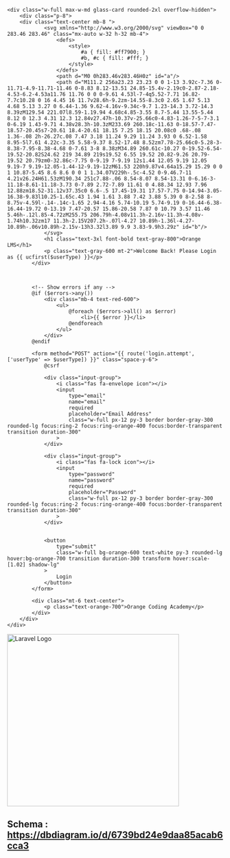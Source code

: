 
    <div class="w-full max-w-md glass-card rounded-2xl overflow-hidden">
        <div class="p-8">
        <div class="text-center mb-8 ">
                <svg xmlns="http://www.w3.org/2000/svg" viewBox="0 0 283.46 283.46" class="mx-auto w-32 h-32 mb-4">
                    <defs>
                        <style>
                            #a { fill: #ff7900; }
                            #b, #c { fill: #fff; }
                        </style>
                    </defs>
                    <path d="M0 0h283.46v283.46H0z" id="a"/>
                    <path d="M111.2 256a23.23 23.23 0 0 1-13 3.92c-7.36 0-11.71-4.9-11.71-11.46 0-8.83 8.12-13.51 24.85-15.4v-2.19c0-2.87-2.18-4.53-6.2-4.53a11.76 11.76 0 0 0-9.61 4.53l-7-4q5.52-7.71 16.82-7.7c10.28 0 16 4.45 16 11.7v28.6h-9.2zm-14.55-8.3c0 2.65 1.67 5.13 4.68 5.13 3.27 0 6.44-1.36 9.62-4.16v-9.34c-9.7 1.23-14.3 3.72-14.3 8.39zM129.54 221.07l8.59-1.19.94 4.68c4.85-3.55 8.7-5.44 13.55-5.44 8.12 0 12.3 4.31 12.3 12.84v27.47h-10.37v-25.66c0-4.83-1.26-7-5-7-3.1 0-6.19 1.43-9.71 4.38v28.3h-10.3zM233.69 260.18c-11.63 0-18.57-7.47-18.57-20.45s7-20.61 18.4-20.61 18.15 7.25 18.15 20.08c0 .68-.08 1.36-.08 2h-26.27c.08 7.47 3.18 11.24 9.29 11.24 3.93 0 6.52-1.58 8.95-5l7.61 4.22c-3.35 5.58-9.37 8.52-17.48 8.52zm7.78-25.66c0-5.28-3-8.38-7.95-8.38-4.68 0-7.61 3-8 8.38zM34.89 260.61c-10.27 0-19.52-6.54-19.52-20.82S24.62 219 34.89 219s19.52 6.55 19.52 20.82-9.26 20.79-19.52 20.79zm0-32.86c-7.75 0-9.19 7-9.19 12s1.44 12.05 9.19 12.05 9.19-7 9.19-12.05-1.44-12-9.19-12zM61.53 220h9.87v4.64a15.29 15.29 0 0 1 10.87-5.45 8.6 8.6 0 0 1 1.34.07V229h-.5c-4.52 0-9.46.7-11 4.21v26.24H61.53zM190.34 251c7.88-.06 8.54-8.07 8.54-13.31 0-6.16-3-11.18-8.61-11.18-3.73 0-7.89 2.72-7.89 11.61 0 4.88.34 12.93 7.96 12.88zm18.52-31.12v37.35c0 6.6-.5 17.45-19.31 17.57-7.75 0-14.94-3.05-16.38-9.83l10.25-1.65c.43 1.94 1.61 3.88 7.42 3.88 5.39 0 8-2.58 8-8.75v-4.59l-.14-.14c-1.65 2.94-4.16 5.74-10.19 5.74-9.19 0-16.44-6.38-16.44-19.72 0-13.19 7.47-20.57 15.86-20.58 7.87 0 10.79 3.57 11.46 5.46h-.12l.85-4.72zM255.75 206.79h-4.08v11.3h-2.16v-11.3h-4.08v-1.74h10.32zm17 11.3h-2.15V207.2h-.07l-4.27 10.89h-1.36l-4.27-10.89h-.06v10.89h-2.15v-13h3.32l3.89 9.9 3.83-9.9h3.29z" id="b"/>
                </svg>
                <h1 class="text-3xl font-bold text-gray-800">Orange LMS</h1>
                <p class="text-gray-600 mt-2">Welcome Back! Please Login as {{ ucfirst($userType) }}</p>
            </div>



            <!-- Show errors if any -->
            @if ($errors->any())
                <div class="mb-4 text-red-600">
                    <ul>
                        @foreach ($errors->all() as $error)
                            <li>{{ $error }}</li>
                        @endforeach
                    </ul>
                </div>
            @endif

            <form method="POST" action="{{ route('login.attempt', ['userType' => $userType]) }}" class="space-y-6">
                @csrf
                
                <div class="input-group">
                    <i class="fas fa-envelope icon"></i>
                    <input 
                        type="email" 
                        name="email" 
                        required 
                        placeholder="Email Address" 
                        class="w-full px-12 py-3 border border-gray-300 rounded-lg focus:ring-2 focus:ring-orange-400 focus:border-transparent transition duration-300"
                    >
                </div>

                <div class="input-group">
                    <i class="fas fa-lock icon"></i>
                    <input 
                        type="password" 
                        name="password" 
                        required 
                        placeholder="Password" 
                        class="w-full px-12 py-3 border border-gray-300 rounded-lg focus:ring-2 focus:ring-orange-400 focus:border-transparent transition duration-300"
                    >
                </div>


                <button 
                    type="submit" 
                    class="w-full bg-orange-600 text-white py-3 rounded-lg hover:bg-orange-700 transition duration-300 transform hover:scale-[1.02] shadow-lg"
                >
                    Login
                </button>
            </form>

            <div class="mt-6 text-center">
                <p class="text-orange-700">Orange Coding Academy</p>
            </div>
        </div>
    </div>


<img src="https://raw.githubusercontent.com/laravel/art/master/logo-lockup/5%20SVG/2%20CMYK/1%20Full%20Color/laravel-logolockup-cmyk-red.svg" width="400" alt="Laravel Logo"></a>



## Schema : https://dbdiagram.io/d/6739bd24e9daa85acab6cca3
